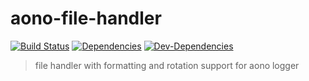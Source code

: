 # aono-file-handler

[![Build Status][travis-image]][travis-url]
[![Dependencies][david-image]][david-url]
[![Dev-Dependencies][david-dev-image]][david-dev-url]

> file handler with formatting and rotation support for aono logger

[travis-image]: https://travis-ci.org/aono-logger/aono-file-handler.svg?branch=master
[travis-url]: https://travis-ci.org/aono-logger/aono-file-handler
[david-image]: https://david-dm.org/aono-logger/aono-file-handler/status.svg
[david-url]: https://david-dm.org/aono-logger/aono-file-handler
[david-dev-image]: https://david-dm.org/aono-logger/aono-file-handler/dev-status.svg
[david-dev-url]: https://david-dm.org/aono-logger/aono-file-handler?type=dev
